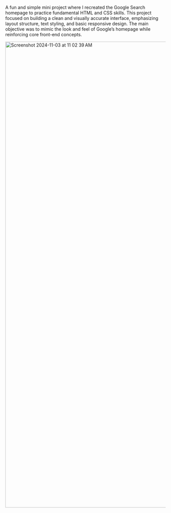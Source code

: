 A fun and simple mini project where I recreated the Google Search homepage to practice fundamental HTML and CSS skills. This project focused on building a clean and visually accurate interface, emphasizing layout structure, text styling, and basic responsive design. The main objective was to mimic the look and feel of Google’s homepage while reinforcing core front-end concepts.


<img width="1459" alt="Screenshot 2024-11-03 at 11 02 39 AM" src="https://github.com/user-attachments/assets/c13d380e-956d-44d6-870b-62abb89baaad">
